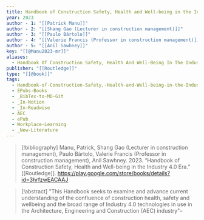 ```yaml
---
title: Handbook of Construction Safety, Health and Well-being in the Industry 4.0 Era
year: 2023
author - 1: "[[Patrick Manu]]"
author - 2: "[[Shang Gao (Lecturer in construction management)]]"
author - 3: "[[Paulo Bártolo]]"
author - 4: "[[Valerie Francis (Professor in construction management)]]"
author - 5: "[[Anil Sawhney]]"
key: "[[@Manu2023-mr]]"
aliases:
  - Handbook Of Construction Safety, Health And Well-Being In The Industry 4.0 Era
publisher: "[[Routledge]]"
type: "[[@book]]"
tags:
  - Handbook-of-Construction-Safety,-Health-and-Well-being-in-the-Industry-4-Era
  - EPubs-Books
  - _BibTex-to-MD-Git
  - _In-Notion
  - _In-Readwise
  - AEC
  - ePub
  - Workplace-Learning
  - _New-Literature
---
```


> [!bibliography]
> Manu, Patrick, Shang Gao (Lecturer in construction management), Paulo Bártolo, Valerie Francis (Professor in construction management), Anil Sawhney. 2023. “Handbook of Construction Safety, Health and Well-being in the Industry 4.0 Era.” [[Routledge]]. https://play.google.com/store/books/details?id=3hrfzwEACAAJ

> [!abstract]
> "This Handbook seeks to examine and advance current understanding of the confluence of construction health, safety and wellbeing and the broad range of Industry 4.0 technologies in use in the Architecture, Engineering and Construction (AEC) industry"–